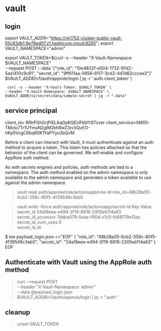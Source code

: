 # vault

## login

export VAULT_ADDR="https://nk1752-cluster-public-vault-55c83db1.9e78ed07.z1.hashicorp.cloud:8200";
export VAULT_NAMESPACE="admin"

export VAULT_TOKEN=$(curl -s --header "X-Vault-Namespace: $VAULT_NAMESPACE" \
    --request POST --data '{"role_id": "10e4832f-e504-1732-97d2-5aa1410c9c81", "secret_id": "9ff611aa-0856-8117-3cd2-4d7d62cccee3"}' \
     $VAULT_ADDR/v1/auth/approle/login | jq -r '.auth.client_token' )

     curl -s --header "X-Vault-Token: $VAULT_TOKEN" \
    --header "X-Vault-Namespace: $VAULT_NAMESPACE" \
    $VAULT_ADDR/v1/secret/data/sample-secret | jq -r ".data"

## service principal

client_id= RRhPGhGrjPiELAqGpKQEUFkbYtSTzver
client_service=hM05-TMclo7Tr1UYmxN2gIM2khRwZ3rcVQvEO-hKp5VcgC6bqR0K1YaPYyu3bQvM

Before a client can interact with Vault, it must authenticate against an auth method to acquire a token. This token has policies attached so that the behavior of the client can be governed.  We will enable and configure AppRole auth method.

As with secrets engines and policies, auth methods are tied to a namespace. The auth method enabled on the admin namespace is only available to the admin namespace and generates a token available to use against the admin namespace.

> vault read auth/approle/role/actionsapp/role-id
role_id=48b28a05-6cb2-359c-80f5-4f39548c3eb0

> vault write -force auth/approle/role/actionsapp/secret-id
Key                Value                               
secret_id          24a18eea-e494-2f19-6816-2305eb114a63
secret_id_accessor 7ddba078-5eae-f90d-c1c5-fb88719e12ac
secret_id_num_uses 0                                   
secret_id_ttl  

$ tee payload_login.json <<"EOF"
{
  "role_id": "48b28a05-6cb2-359c-80f5-4f39548c3eb0",
  "secret_id": "24a18eea-e494-2f19-6816-2305eb114a63"
}
EOF

## Authenticate with Vault using the AppRole auth method

> curl --request POST \
    --header "X-Vault-Namespace: admin" \
    --data @payload_login.json \
    $VAULT_ADDR/v1/auth/approle/login | jq -r ".auth"

## cleanup

> unset VAULT_TOKEN
